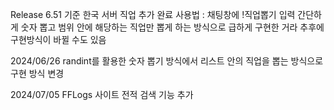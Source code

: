 Release
  6.51 기준 한국 서버 직업 추가 완료 
  사용법 : 채팅창에 !직업뽑기 입력
  간단하게 숫자 뽑고 범위 안에 해당하는 직업만 뽑게 하는 방식으로 급하게 구현한 거라 추후에 구현방식이 바뀔 수도 있음 

2024/06/26 
  randint를 활용한 숫자 뽑기 방식에서 리스트 안의 직업을 뽑는 방식으로 구현 방식 변경

2024/07/05
  FFLogs 사이트 전적 검색 기능 추가
